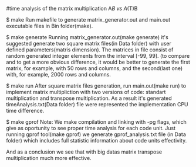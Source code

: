 #time analysis of the matrix multiplication
A*B vs A*(T)B

$ make
  Run makefile to generate matrix_generator.out and main.out executable files in Bin folder(make).

$ make generate
  Running matrix_generator.out(make generate) it's suggested generate two square matrix files(in Data folder) with user defined parameters(matris dimension). The matrices in file consist of random generated integer elements from the interval [-99, 99]. (to compare and to get a more obvious difference, it would be better to generate the first matrix, for example, with 50 rows and columns, and the second(last one) with, for example, 2000 rows and columns.

$ make run
  After square matrix files generation, run main.out(make run) to implement matrix multipliction with two versions of code: standart multiplication and transpose multiplication. As a result it's generated timeAnalysis.txt(Data folder) file were represented the implementation CPU time difference.

$ make gprof
  Note: We make compilation and linking with -pg flags, which give as oportunity to see proper time analysis for each code unit. Just running gprof tool(make gprof) we generate gprof_analysis.txt file (in Data folder) which includes full statistic information about code units effectivity.

And as a conclusion we see that with big datas matrix transpose multiplication much more effective.

